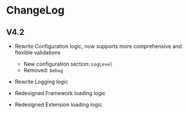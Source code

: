 # ChangeLog

## V4.2

- Rewrite Configuration logic, now supports more comprehensive and flexible validations
    - New configuration section: `LogLevel`
    - Removed: `Debug`

- Rewrite Logging logic

- Redesigned Framework loading logic

- Redesigned Extension loading logic